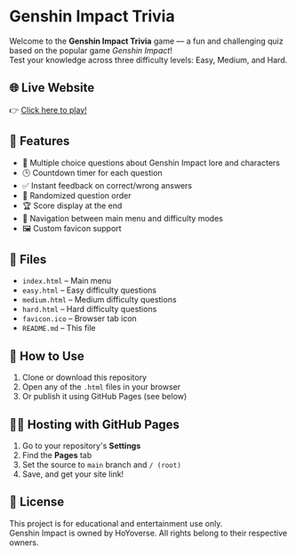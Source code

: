 # Genshin Impact Trivia

Welcome to the **Genshin Impact Trivia** game — a fun and challenging quiz based on the popular game *Genshin Impact*!  
Test your knowledge across three difficulty levels: Easy, Medium, and Hard.

## 🌐 Live Website

👉 [Click here to play!](https://pepperycanvas.github.io/Genshin-Impact-Trivia/)

## 📂 Features

- 🧠 Multiple choice questions about Genshin Impact lore and characters
- 🕒 Countdown timer for each question
- ✅ Instant feedback on correct/wrong answers
- 🔀 Randomized question order
- 🏆 Score display at the end
- 🔗 Navigation between main menu and difficulty modes
- 🖼️ Custom favicon support

## 📁 Files

- `index.html` – Main menu
- `easy.html` – Easy difficulty questions
- `medium.html` – Medium difficulty questions
- `hard.html` – Hard difficulty questions
- `favicon.ico` – Browser tab icon
- `README.md` – This file

## 🚀 How to Use

1. Clone or download this repository
2. Open any of the `.html` files in your browser
3. Or publish it using GitHub Pages (see below)

## 🧑‍💻 Hosting with GitHub Pages

1. Go to your repository's **Settings**
2. Find the **Pages** tab
3. Set the source to `main` branch and `/ (root)`
4. Save, and get your site link!

## 📝 License

This project is for educational and entertainment use only.  
Genshin Impact is owned by HoYoverse. All rights belong to their respective owners.
